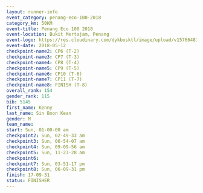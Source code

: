 ```yaml
--- 
layout: runner-info 
event_category: penang-eco-100-2018 
category_km: 50KM 
event-title: Penang Eco 100 2018 
event-location: Bukit Mertajam, Penang 
event-logo: https://res.cloudinary.com/dykbosktl/image/upload/v1576648106/Logo/Logo_lovxhg.jpg 
event-date: 2018-05-12 
checkpoint-name2: CP6 (T-2) 
checkpoint-name3: CP7 (T-3) 
checkpoint-name4: CP8 (T-4) 
checkpoint-name5: CP9 (T-5) 
checkpoint-name6: CP10 (T-6) 
checkpoint-name7: CP11 (T-7) 
checkpoint-name8: FINISH (T-8) 
overall_rank: 154
gender_rank: 115
bib: 5145
first_name: Kenny
last_name: Sin Boon Kean
gender: M
team_name: 
start: Sun, 01-00-00 am
checkpoint2: Sun, 02-49-33 am
checkpoint3: Sun, 06-54-07 am
checkpoint4: Sun, 09-09-56 am
checkpoint5: Sun, 11-23-28 am
checkpoint6: 
checkpoint7: Sun, 03-51-17 pm
checkpoint8: Sun, 06-09-31 pm
finish: 17-09-31
status: FINISHER
--- 
```

